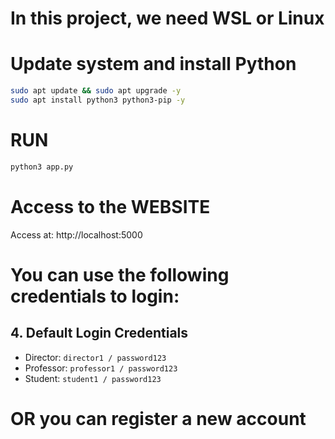 # In this project, we need WSL or Linux 

# Update system and install Python
```bash
sudo apt update && sudo apt upgrade -y
sudo apt install python3 python3-pip -y
```
# RUN
```bash
python3 app.py
```
# Access to the WEBSITE
Access at: http://localhost:5000

# You can use the following credentials to login:

## 4. Default Login Credentials
- Director: `director1 / password123`
- Professor: `professor1 / password123`
- Student: `student1 / password123`

# OR you can register a new account


